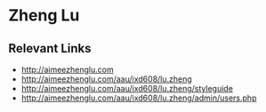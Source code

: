 # Zheng Lu

## Relevant Links
- http://aimeezhenglu.com
- http://aimeezhenglu.com/aau/ixd608/lu.zheng
- http://aimeezhenglu.com/aau/ixd608/lu.zheng/styleguide
- http://aimeezhenglu.com/aau/ixd608/lu.zheng/admin/users.php